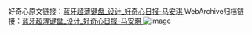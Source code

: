 好奇心原文链接：[蓝牙超薄键盘_设计_好奇心日报-马安琪 ](https://www.qdaily.com/articles/12321.html)
WebArchive归档链接：[蓝牙超薄键盘_设计_好奇心日报-马安琪 ](http://web.archive.org/web/20190623172529/https://www.qdaily.com/articles/12321.html)
![image](http://ww3.sinaimg.cn/large/007d5XDply1g3wjmthcpyj30u02oldx1)